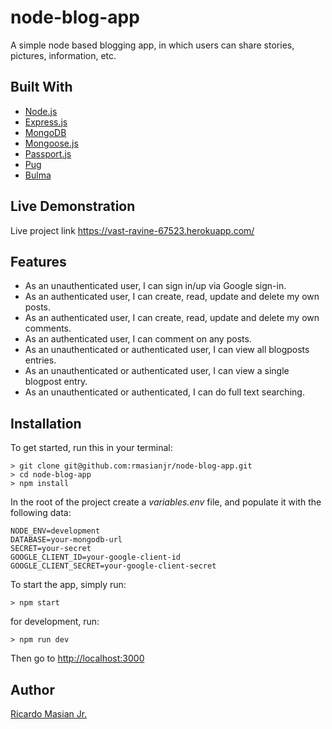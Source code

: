 # node-blog-app

A simple node based blogging app, in which users can share stories, pictures, information, etc.

## Built With

* [Node.js](https://nodejs.org/en/)
* [Express.js](https://expressjs.com/)
* [MongoDB](https://www.mongodb.com/)
* [Mongoose.js](http://mongoosejs.com/)
* [Passport.js](http://www.passportjs.org/)
* [Pug](https://pugjs.org/api/getting-started.html)
* [Bulma](https://bulma.io/)

## Live Demonstration

Live project link <https://vast-ravine-67523.herokuapp.com/>

## Features

* As an unauthenticated user, I can sign in/up via Google sign-in.
* As an authenticated user, I can create, read, update and delete my own posts.
* As an authenticated user, I can create, read, update and delete my own comments.
* As an authenticated user, I can comment on any posts.
* As an unauthenticated or authenticated user, I can view all blogposts entries.
* As an unauthenticated or authenticated user, I can view a single blogpost entry.
* As an unauthenticated or authenticated, I can do full text searching.

## Installation

To get started, run this in your terminal:

```
> git clone git@github.com:rmasianjr/node-blog-app.git
> cd node-blog-app
> npm install
```

In the root of the project create a _variables.env_ file, and populate it with the following data:

```
NODE_ENV=development
DATABASE=your-mongodb-url
SECRET=your-secret
GOOGLE_CLIENT_ID=your-google-client-id
GOOGLE_CLIENT_SECRET=your-google-client-secret
```

To start the app, simply run:

```
> npm start
```

for development, run:

```
> npm run dev
```

Then go to [http://localhost:3000](http://localhost:3000)

## Author

[Ricardo Masian Jr.](https://github.com/rmasianjr)
